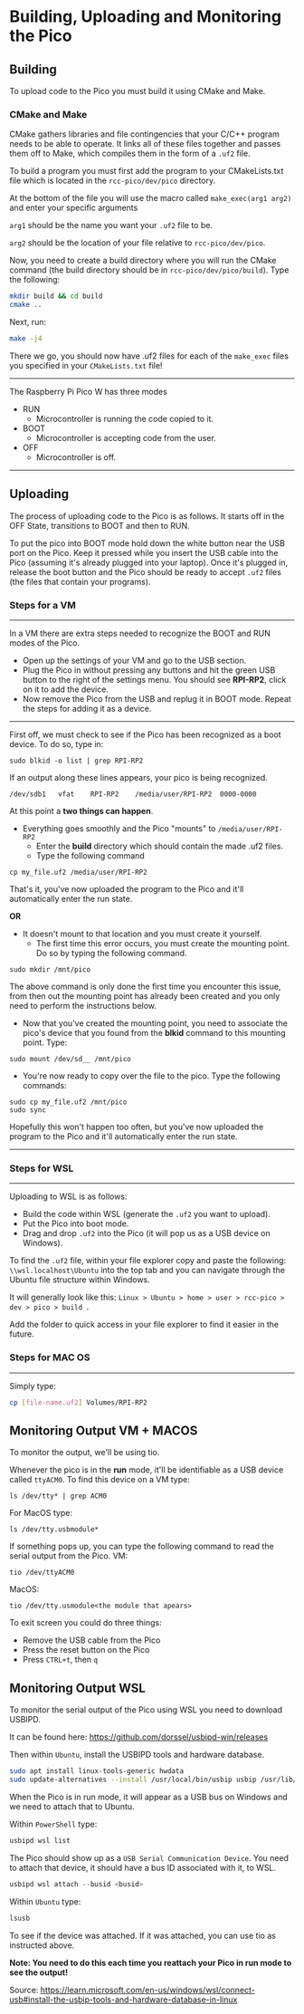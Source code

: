 # **Building, Uploading and Monitoring the Pico**
## **Building**
To upload code to the Pico you must build it using CMake and Make.

### **CMake and Make**
CMake gathers libraries and file contingencies that your C/C++ program needs to be able to operate. It links all of these files together and passes them off to Make, which compiles them in the form of a `.uf2` file.

To build a program you must first add the program to your CMakeLists.txt file which is located in the `rcc-pico/dev/pico` directory.

At the bottom of the file you will use the macro called `make_exec(arg1 arg2)` and enter your specific arguments

`arg1` should be the name you want your `.uf2` file to be.

`arg2` should be the location of your file relative to `rcc-pico/dev/pico`.

Now, you need to create a build directory where you will run the CMake command (the build directory should be in `rcc-pico/dev/pico/build`). Type the following:
```bash
mkdir build && cd build
cmake ..
```
Next, run:
```bash
make -j4
```
There we go, you should now have .uf2 files for each of the `make_exec` files you specified in your `CMakeLists.txt` file!


---

The Raspberry Pi Pico W has three modes
+ RUN
    + Microcontroller is running the code copied to it.
+ BOOT
    + Microcontroller is accepting code from the user.
+ OFF
    + Microcontroller is off.

---
## **Uploading**
The process of uploading code to the Pico is as follows. It starts off in the OFF State, transitions to BOOT and then to RUN.

To put the pico into BOOT mode hold down the white button near the USB port on the Pico. Keep it pressed while you insert the USB cable into the Pico (assuming it's already plugged into your laptop). Once it's plugged in, release the boot button and the Pico should be ready to accept `.uf2` files (the files that contain your programs).


### **Steps for a VM**
---
In a VM there are extra steps needed to recognize the BOOT and RUN modes of the Pico.
+ Open up the settings of your VM and go to the USB section.
+ Plug the Pico in without pressing any buttons and hit the green USB button to the right of the settings menu. You should see **RPI-RP2**, click on it to add the device.
+ Now remove the Pico from the USB and replug it in BOOT mode. Repeat the steps for adding it as a device.
---

First off, we must check to see if the Pico has been recognized as a boot device. To do so, type in:
```
sudo blkid -o list | grep RPI-RP2
```
If an output along these lines appears, your pico is being recognized.
```
/dev/sdb1   vfat    RPI-RP2    /media/user/RPI-RP2  0000-0000
```
At this point a **two things can happen**.

+ Everything goes smoothly and the Pico "mounts" to `/media/user/RPI-RP2`
    +  Enter the **build** directory which should contain the made .uf2 files.
    + Type the following command
```
cp my_file.uf2 /media/user/RPI-RP2
```
That's it, you've now uploaded the program to the Pico and it'll automatically enter the run state.

**OR**
+ It doesn't mount to that location and you must create it yourself.
    + The first time this error occurs, you must create the mounting point. Do so by typing the following command.
```
sudo mkdir /mnt/pico
```

The above command is only done the first time you encounter this issue, from then out the mounting point has already been created and you only need to perform the instructions below.

+ Now that you've created the mounting point, you need to associate the pico's device that you found from the **blkid** command to this mounting point. Type:

```
sudo mount /dev/sd__ /mnt/pico
```

+ You're now ready to copy over the file to the pico. Type the following commands:

```
sudo cp my_file.uf2 /mnt/pico
sudo sync
```

Hopefully this won't happen too often, but you've now uploaded the program to the Pico and it'll automatically enter the run state.

---

### **Steps for WSL**
---
Uploading to WSL is as follows:

+ Build the code within WSL (generate the `.uf2` you want to upload).
+ Put the Pico into boot mode. 
+ Drag and drop `.uf2` into the Pico (it will pop us as a USB device on Windows).

To find the `.uf2` file, within your file explorer copy and paste the following: `\\wsl.localhost\Ubuntu` into the top tab and you can navigate through the Ubuntu file structure within Windows.
 
It will generally look like this: `Linux > Ubuntu > home > user > rcc-pico > dev > pico > build `.

Add the folder to quick access in your file explorer to find it easier in the future.
### **Steps for MAC OS**
---
Simply type:
```bash
cp [file-name.uf2] Volumes/RPI-RP2
```
## **Monitoring Output VM + MACOS**
To monitor the output, we'll be using tio.

Whenever the pico is in the **run** mode, it'll be identifiable as a USB device called `ttyACM0`. To find this device on a VM type:

```
ls /dev/tty* | grep ACM0
```
For MacOS type: 
```
ls /dev/tty.usbmodule*
```
If something pops up, you can type the following command to read the serial output from the Pico.
VM:
```
tio /dev/ttyACM0
```
MacOS:
```
tio /dev/tty.usmodule<the module that apears>
```

To exit screen you could do three things:
+ Remove the USB cable from the Pico
+ Press the reset button on the Pico
+ Press `CTRL+t`, then `q`


## **Monitoring Output WSL**
To monitor the serial output of the Pico using WSL you need to download USBIPD.

It can be found here: https://github.com/dorssel/usbipd-win/releases

Then within `Ubuntu`, install the USBIPD tools and hardware database.

```bash
sudo apt install linux-tools-generic hwdata
sudo update-alternatives --install /usr/local/bin/usbip usbip /usr/lib/linux-tools/*-generic/usbip 20
```
When the Pico is in run mode, it will appear as a USB bus on Windows and we need to attach that to Ubuntu.

Within `PowerShell` type:
```PowerShell
usbipd wsl list
```

The Pico should show up as a `USB Serial Communication Device`. You need to attach that device, it should have a bus ID associated with it, to WSL.

```PowerShell
usbipd wsl attach --busid <busid>
```

Within `Ubuntu` type:
```bash
lsusb
```
To see if the device was attached. If it was attached, you can use tio as instructed above.

**Note: You need to do this each time you reattach your Pico in run mode to see the output!**

Source: https://learn.microsoft.com/en-us/windows/wsl/connect-usb#install-the-usbip-tools-and-hardware-database-in-linux

